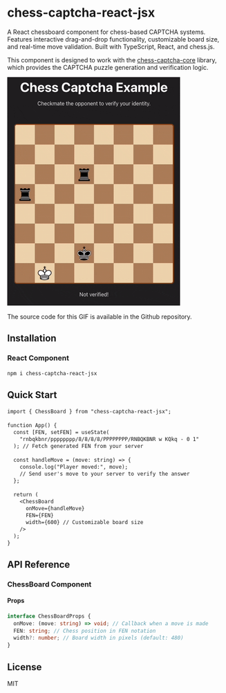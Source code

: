 # chess-captcha-react-jsx

A React chessboard component for chess-based CAPTCHA systems. Features interactive drag-and-drop functionality, customizable board size, and real-time move validation. Built with TypeScript, React, and chess.js.

This component is designed to work with the [chess-captcha-core](https://www.npmjs.com/package/chess-captcha-core) library, which provides the CAPTCHA puzzle generation and verification logic.


![Image](https://github.com/YusungAN/chess-captcha/blob/main/example/example.gif?raw=true)

The source code for this GIF is available in the Github repository.


## Installation

### React Component

```bash
npm i chess-captcha-react-jsx
```

## Quick Start

```tsx
import { ChessBoard } from "chess-captcha-react-jsx";

function App() {
  const [FEN, setFEN] = useState(
    "rnbqkbnr/pppppppp/8/8/8/8/PPPPPPPP/RNBQKBNR w KQkq - 0 1"
  ); // Fetch generated FEN from your server

  const handleMove = (move: string) => {
    console.log("Player moved:", move);
    // Send user's move to your server to verify the answer
  };

  return (
    <ChessBoard
      onMove={handleMove}
      FEN={FEN}
      width={600} // Customizable board size
    />
  );
}
```

## API Reference

### ChessBoard Component

#### Props

```typescript
interface ChessBoardProps {
  onMove: (move: string) => void; // Callback when a move is made
  FEN: string; // Chess position in FEN notation
  width?: number; // Board width in pixels (default: 480)
}
```

## License

MIT

